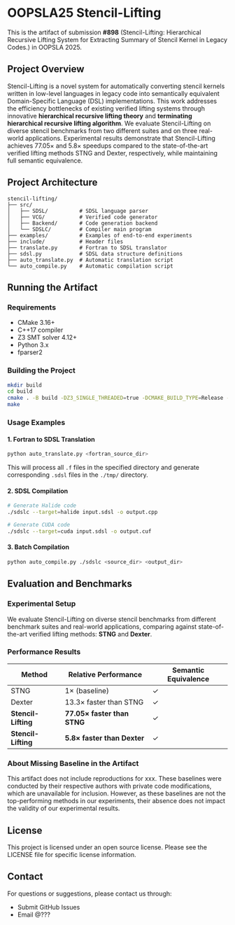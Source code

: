 # OOPSLA25 Stencil-Lifting

This is the artifact of submission **#898** (Stencil-Lifting: Hierarchical Recursive Lifting System for Extracting Summary of Stencil Kernel in Legacy Codes.) in OOPSLA 2025.

## Project Overview

Stencil-Lifting is a novel system for automatically converting stencil kernels written in low-level languages in legacy code into semantically equivalent Domain-Specific Language (DSL) implementations. This work addresses the efficiency bottlenecks of existing verified lifting systems through innovative **hierarchical recursive lifting theory** and **terminating hierarchical recursive lifting algorithm**.
We evaluate Stencil-Lifting on diverse stencil benchmarks from two different suites and on three real-world applications. 
Experimental results demonstrate that Stencil-Lifting achieves $77.05×$ and $5.8×$ speedups compared to the state-of-the-art verified lifting methods
STNG and Dexter, respectively, while maintaining full semantic equivalence.

## Project Architecture

```
stencil-lifting/
├── src/
│   ├── SDSL/          # SDSL language parser 
│   ├── VCG/           # Verified code generator
│   ├── Backend/       # Code generation backend
│   └── SDSLC/         # Compiler main program
├── examples/          # Examples of end-to-end experiments
├── include/           # Header files
├── translate.py       # Fortran to SDSL translator
├── sdsl.py            # SDSL data structure definitions
├── auto_translate.py  # Automatic translation script
└── auto_compile.py    # Automatic compilation script
```


## Running the Artifact

### Requirements

- CMake 3.16+
- C++17 compiler
- Z3 SMT solver 4.12+
- Python 3.x
- fparser2

### Building the Project


```bash
mkdir build
cd build
cmake . -B build -DZ3_SINGLE_THREADED=true -DCMAKE_BUILD_TYPE=Release -DCMAKE_INSTALL_PREFIX=/PATH/
make
```

### Usage Examples

#### 1. Fortran to SDSL Translation

```bash
python auto_translate.py <fortran_source_dir>
```

This will process all `.f` files in the specified directory and generate corresponding `.sdsl` files in the `./tmp/` directory.

#### 2. SDSL Compilation

```bash
# Generate Halide code
./sdslc --target=halide input.sdsl -o output.cpp

# Generate CUDA code
./sdslc --target=cuda input.sdsl -o output.cuf
```

#### 3. Batch Compilation

```bash
python auto_compile.py ./sdslc <source_dir> <output_dir>

```
## Evaluation and Benchmarks

### Experimental Setup

We evaluate Stencil-Lifting on diverse stencil benchmarks from different benchmark suites and real-world applications, comparing against state-of-the-art verified lifting methods: **STNG** and **Dexter**.

### Performance Results

| Method | Relative Performance | Semantic Equivalence |
|--------|---------------------|---------------------|
| STNG | 1× (baseline) | ✓ |
| Dexter | 13.3× faster than STNG | ✓ |
| **Stencil-Lifting** | **77.05× faster than STNG** | ✓ |
| **Stencil-Lifting** | **5.8× faster than Dexter** | ✓ |

### About Missing Baseline in the Artifact

This artifact does not include reproductions for xxx. These baselines were conducted by their respective authors with private code modifications, which are unavailable for inclusion. However, as these baselines are not the top-performing methods in our experiments, their absence does not impact the validity of our experimental results.

## License

This project is licensed under an open source license. Please see the LICENSE file for specific license information.

## Contact

For questions or suggestions, please contact us through:
- Submit GitHub Issues
- Email @???
